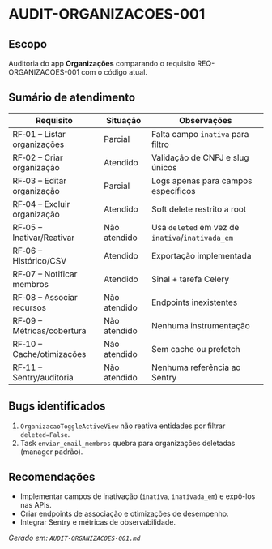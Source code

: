 # AUDIT-ORGANIZACOES-001

## Escopo
Auditoria do app **Organizações** comparando o requisito REQ-ORGANIZACOES-001 com o código atual.

## Sumário de atendimento
| Requisito | Situação | Observações |
|-----------|----------|-------------|
| RF‑01 – Listar organizações | Parcial | Falta campo `inativa` para filtro |
| RF‑02 – Criar organização | Atendido | Validação de CNPJ e slug únicos |
| RF‑03 – Editar organização | Parcial | Logs apenas para campos específicos |
| RF‑04 – Excluir organização | Atendido | Soft delete restrito a root |
| RF‑05 – Inativar/Reativar | Não atendido | Usa `deleted` em vez de `inativa`/`inativada_em` |
| RF‑06 – Histórico/CSV | Atendido | Exportação implementada |
| RF‑07 – Notificar membros | Atendido | Sinal + tarefa Celery |
| RF‑08 – Associar recursos | Não atendido | Endpoints inexistentes |
| RF‑09 – Métricas/cobertura | Não atendido | Nenhuma instrumentação |
| RF‑10 – Cache/otimizações | Não atendido | Sem cache ou prefetch |
| RF‑11 – Sentry/auditoria | Não atendido | Nenhuma referência ao Sentry |

## Bugs identificados
1. `OrganizacaoToggleActiveView` não reativa entidades por filtrar `deleted=False`.
2. Task `enviar_email_membros` quebra para organizações deletadas (manager padrão).

## Recomendações
- Implementar campos de inativação (`inativa`, `inativada_em`) e expô-los nas APIs.
- Criar endpoints de associação e otimizações de desempenho.
- Integrar Sentry e métricas de observabilidade.

*Gerado em: `AUDIT-ORGANIZACOES-001.md`*
